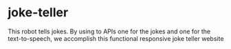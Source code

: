 # joke-teller
This robot tells jokes. By using to APIs one for the jokes and one for the text-to-speech, we accomplish  this functional responsive joke teller website
